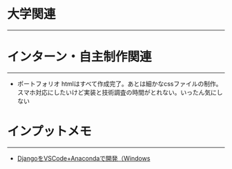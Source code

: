 # 大学関連
* * *
# インターン・自主制作関連
* * *
- ポートフォリオ htmlはすべて作成完了。あとは細かなcssファイルの制作。スマホ対応にしたいけど実装と技術調査の時間がとれない。いったん気にしない
# インプットメモ
* * *
- [DjangoをVSCode+Anacondaで開発（Windows](https://qiita.com/Lintaro/items/539b16a9add9036bb078)

